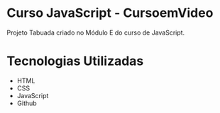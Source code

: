 # Curso JavaScript - CursoemVideo
Projeto Tabuada criado no Módulo E do curso de JavaScript.

# Tecnologias Utilizadas
- HTML
- CSS
- JavaScript
- Github

